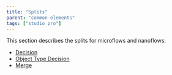 ```yaml
---
title: "Splits"
parent: "common-elements"
tags: ["studio pro"]
---
```


This section describes the splits for microflows and nanoflows:

* [Decision](decision)
* [Object Type Decision](object-type-decision)
* [Merge](merge)
